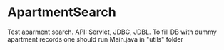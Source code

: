 # ApartmentSearch
Test aparment search.
API: Servlet, JDBC, JDBL.
To fill DB with dummy apartment records one should run Main.java in "utils" folder
